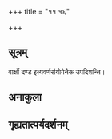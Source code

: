 +++
title = "११ १६"

+++
## सूत्रम्
वार्क्षो दण्ड इत्यवर्णसंयोगेनैक उपदिशन्ति।
## अनाकुला

## गृह्यतात्पर्यदर्शनम्

